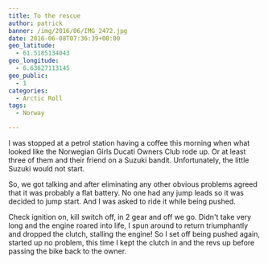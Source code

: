 ```yaml
---
title: To the rescue
author: patrick
banner: /img/2016/06/IMG_2472.jpg
date: 2016-06-08T07:36:39+00:00
geo_latitude:
  - 61.5185134043
geo_longitude:
  - 6.63627113145
geo_public:
  - 1
categories:
  - Arctic Roll
tags:
  - Norway

---
```

I was stopped at a petrol station having a coffee this morning when what looked like the Norwegian Girls Ducati Owners Club rode up. Or at least three of them and their friend on a Suzuki bandit. Unfortunately, the little Suzuki would not start.

So, we got talking and after eliminating any other obvious problems agreed that it was probably a flat battery. No one had any jump leads so it was decided to jump start. And I was asked to ride it while being pushed.

Check ignition on, kill switch off, in 2 gear and off we go. Didn't take very long and the engine roared into life, I spun around to return triumphantly and dropped the clutch, stalling the engine! So I set off being pushed again, started up no problem, this time I kept the clutch in and the revs up before passing the bike back to the owner.
